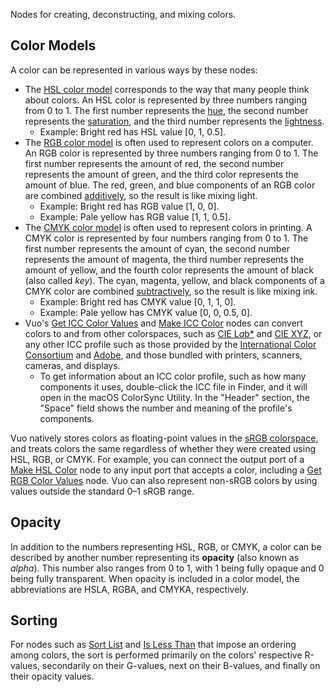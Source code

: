 Nodes for creating, deconstructing, and mixing colors.

## Color Models
A color can be represented in various ways by these nodes:

   - The [HSL color model](https://en.wikipedia.org/wiki/HSL_and_HSV) corresponds to the way that many people think about colors. An HSL color is represented by three numbers ranging from 0 to 1. The first number represents the [hue](http://simple.wikipedia.org/wiki/Hue), the second number represents the [saturation](https://en.wikipedia.org/wiki/Colorfulness), and the third number represents the [lightness](https://en.wikipedia.org/wiki/Lightness).
      - Example: Bright red has HSL value [0, 1, 0.5].
   - The [RGB color model](https://en.wikipedia.org/wiki/RGB_color_model) is often used to represent colors on a computer. An RGB color is represented by three numbers ranging from 0 to 1. The first number represents the amount of red, the second number represents the amount of green, and the third color represents the amount of blue. The red, green, and blue components of an RGB color are combined [additively](https://en.wikipedia.org/wiki/Additive_color), so the result is like mixing light.
      - Example: Bright red has RGB value [1, 0, 0].
      - Example: Pale yellow has RGB value [1, 1, 0.5].
   - The [CMYK color model](https://en.wikipedia.org/wiki/CMYK_color_model) is often used to represent colors in printing. A CMYK color is represented by four numbers ranging from 0 to 1. The first number represents the amount of cyan, the second number represents the amount of magenta, the third number represents the amount of yellow, and the fourth color represents the amount of black (also called *key*). The cyan, magenta, yellow, and black components of a CMYK color are combined [subtractively](https://en.wikipedia.org/wiki/Subtractive_color), so the result is like mixing ink.
      - Example: Bright red has CMYK value [0, 1, 1, 0].
      - Example: Pale yellow has CMYK value [0, 0, 0.5, 0].
   - Vuo's [Get ICC Color Values](vuo-node://vuo.color.get.icc) and [Make ICC Color](vuo-node://vuo.color.make.icc) nodes can convert colors to and from other colorspaces, such as [CIE L*a*b*](https://en.wikipedia.org/wiki/CIELAB_color_space) and [CIE XYZ](http://www.techmind.org/colour/), or any other ICC profile such as those provided by the [International Color Consortium](http://www.color.org/registry/) and [Adobe](https://supportdownloads.adobe.com/detail.jsp?ftpID=3680), and those bundled with printers, scanners, cameras, and displays.
      - To get information about an ICC color profile, such as how many components it uses, double-click the ICC file in Finder, and it will open in the macOS ColorSync Utility.  In the "Header" section, the "Space" field shows the number and meaning of the profile's components.

Vuo natively stores colors as floating-point values in the [sRGB colorspace](https://en.wikipedia.org/wiki/SRGB), and treats colors the same regardless of whether they were created using HSL, RGB, or CMYK.  For example, you can connect the output port of a [Make HSL Color](vuo-node://vuo.color.make.hsl) node to any input port that accepts a color, including a [Get RGB Color Values](vuo-node://vuo.color.get.rgb) node.  Vuo can also represent non-sRGB colors by using values outside the standard 0–1 sRGB range.

## Opacity
In addition to the numbers representing HSL, RGB, or CMYK, a color can be described by another number representing its **opacity** (also known as *alpha*). This number also ranges from 0 to 1, with 1 being fully opaque and 0 being fully transparent. When opacity is included in a color model, the abbreviations are HSLA, RGBA, and CMYKA, respectively.

## Sorting
For nodes such as [Sort List](vuo-node://vuo.list.sort) and [Is Less Than](vuo-node://vuo.data.isLessThan) that impose an ordering among colors, the sort is performed primarily on the colors' respective R-values, secondarily on their G-values, next on their B-values, and finally on their opacity values.
